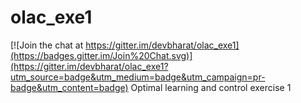 # olac_exe1

[![Join the chat at https://gitter.im/devbharat/olac_exe1](https://badges.gitter.im/Join%20Chat.svg)](https://gitter.im/devbharat/olac_exe1?utm_source=badge&utm_medium=badge&utm_campaign=pr-badge&utm_content=badge)
Optimal learning and control exercise 1
